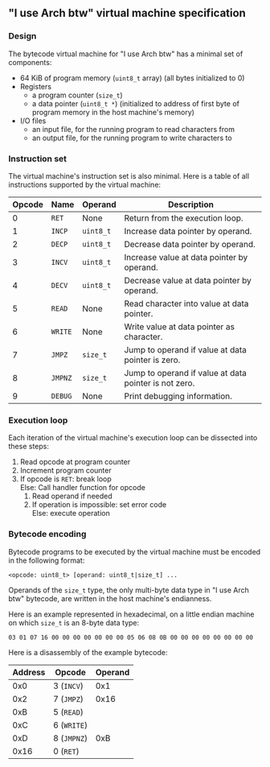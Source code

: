 ## "I use Arch btw" virtual machine specification

### Design

The bytecode virtual machine for "I use Arch btw" has a minimal set of
components:

* 64 KiB of program memory (`uint8_t` array) (all bytes initialized to 0)
* Registers
    - a program counter (`size_t`)
    - a data pointer (`uint8_t *`) (initialized to address of first byte of
    program memory in the host machine's memory)
* I/O files
    - an input file, for the running program to read characters from
    - an output file, for the running program to write characters to

### Instruction set

The virtual machine's instruction set is also minimal. Here is a table of all
instructions supported by the virtual machine:

| Opcode | Name    | Operand   | Description                                           |
|--------|---------|-----------|-------------------------------------------------------|
| 0      | `RET`   | None      | Return from the execution loop.                       |
| 1      | `INCP`  | `uint8_t` | Increase data pointer by operand.                     |
| 2      | `DECP`  | `uint8_t` | Decrease data pointer by operand.                     |
| 3      | `INCV`  | `uint8_t` | Increase value at data pointer by operand.            |
| 4      | `DECV`  | `uint8_t` | Decrease value at data pointer by operand.            |
| 5      | `READ`  | None      | Read character into value at data pointer.            |
| 6      | `WRITE` | None      | Write value at data pointer as character.             |
| 7      | `JMPZ`  | `size_t`  | Jump to operand if value at data pointer is zero.     |
| 8      | `JMPNZ` | `size_t`  | Jump to operand if value at data pointer is not zero. |
| 9      | `DEBUG` | None      | Print debugging information.                          |

### Execution loop

Each iteration of the virtual machine's execution loop can be dissected into
these steps:

1.  Read opcode at program counter
2.  Increment program counter
3.  If opcode is `RET`: break loop  
    Else: Call handler function for opcode
    1.  Read operand if needed
    2.  If operation is impossible: set error code  
        Else: execute operation

### Bytecode encoding

Bytecode programs to be executed by the virtual machine must be encoded in the
following format:

```
<opcode: uint8_t> [operand: uint8_t|size_t] ...
```

Operands of the `size_t` type, the only multi-byte data type in "I use Arch btw"
bytecode, are written in the host machine's endianness.

Here is an example represented in hexadecimal, on a little endian machine on
which `size_t` is an 8-byte data type:

```
03 01 07 16 00 00 00 00 00 00 00 05 06 08 0B 00 00 00 00 00 00 00 00
```

Here is a disassembly of the example bytecode:

| Address | Opcode      | Operand |
|---------|-------------|---------|
| 0x0     | 3 (`INCV`)  | 0x1     |
| 0x2     | 7 (`JMPZ`)  | 0x16    |
| 0xB     | 5 (`READ`)  |         |
| 0xC     | 6 (`WRITE`) |         |
| 0xD     | 8 (`JMPNZ`) | 0xB     |
| 0x16    | 0 (`RET`)   |         |
